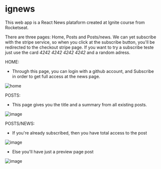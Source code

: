 # ignews

This web app is a React News plataform created at Ignite course from Rocketseat.

There are three pages: Home, Posts and Posts/news. We can yet subscribe with the stripe service, so when you click at the subscribe button, you'll be redirected to the checkout stripe page. If you want to try a subscribe teste just use the card _4242 4242 4242 4242_ and a random adress.


  HOME:
 - Through this page, you can login with a github account, and Subscribe in order to get full access at the news page.
 
![home](https://user-images.githubusercontent.com/32073399/116154256-d3107400-a6be-11eb-9551-bc3943a60c5f.png)


  POSTS:
 - This page gives you the title and a summary from all existing posts.

![image](https://user-images.githubusercontent.com/32073399/116154851-9d1fbf80-a6bf-11eb-8ded-8d02524c0139.png)


  POSTS/NEWS:
  - If you're already subscribed, then you have total access to the post

![image](https://user-images.githubusercontent.com/32073399/116154978-d7895c80-a6bf-11eb-8bbc-2b1de1a9f884.png)

  - Else you'll have just a preview page post

![image](https://user-images.githubusercontent.com/32073399/116157929-2f29c700-a6c4-11eb-8dd8-94b1357d03ca.png)



